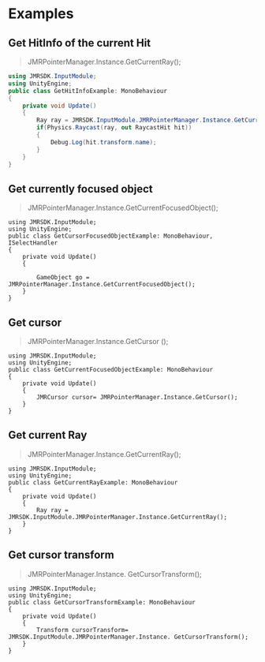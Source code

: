 # Examples

## Get HitInfo of the current Hit

> JMRPointerManager.Instance.GetCurrentRay();

```csharp
using JMRSDK.InputModule;
using UnityEngine;
public class GetHitInfoExample: MonoBehaviour
{
    private void Update()
    {
        Ray ray = JMRSDK.InputModule.JMRPointerManager.Instance.GetCurrentRay();
        if(Physics.Raycast(ray, out RaycastHit hit))
        {
            Debug.Log(hit.transform.name);
        }
    }
}
```

## Get currently focused object

> JMRPointerManager.Instance.GetCurrentFocusedObject();

```
using JMRSDK.InputModule;
using UnityEngine;
public class GetCursorFocusedObjectExample: MonoBehaviour, ISelectHandler
{
    private void Update()
    {
 
        GameObject go = JMRPointerManager.Instance.GetCurrentFocusedObject();
    }
}
```

## Get cursor

> JMRPointerManager.Instance.GetCursor ();

```
using JMRSDK.InputModule;
using UnityEngine;
public class GetCurrentFocusedObjectExample: MonoBehaviour
{
    private void Update()
    {
        JMRCursor cursor= JMRPointerManager.Instance.GetCursor();
    }
}
```

## Get current Ray

> JMRPointerManager.Instance.GetCurrentRay();

```
using JMRSDK.InputModule;
using UnityEngine;
public class GetCurrentRayExample: MonoBehaviour
{
    private void Update()
    {
        Ray ray = JMRSDK.InputModule.JMRPointerManager.Instance.GetCurrentRay();
    }
}
```

## Get cursor transform

> JMRPointerManager.Instance. GetCursorTransform();

```
using JMRSDK.InputModule;
using UnityEngine;
public class GetCursorTransformExample: MonoBehaviour
{
    private void Update()
    {
        Transform cursorTransform= JMRSDK.InputModule.JMRPointerManager.Instance. GetCursorTransform();
    }
}
```
